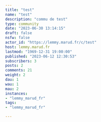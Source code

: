 ```yaml
---
title: "test" 
name: "test"
description: "commu de test"
type: community
date: "2023-06-30 13:14:15"
draft: false
nsfw: false
actor_id: "https://lemmy.marud.fr/c/test"
host: lemmy.marud.fr
lastmod: "1969-12-31 19:00:00"
published: "2023-06-12 12:30:53"
subscribers: 3
posts: 2
comments: 21
weight: 2
dau: 1
wau: 1
mau: 2
instances:
- "lemmy_marud_fr"
tags: 
- "lemmy_marud_fr"

---
```

